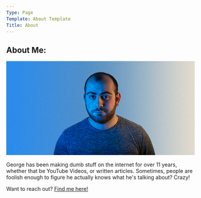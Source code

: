 ```yaml
---
Type: Page
Template: About Template
Title: About
---
```


## About Me:
![Photo of George](https://raw.githubusercontent.com/george-probably/chachanidze.com/main/Images/About/George.jpg)

George has been making dumb stuff on the internet for over 11 years, whether that be YouTube Videos, or written articles. Sometimes, people are foolish enough to figure he actually knows what he's talking about? Crazy!

Want to reach out? [Find me here!](https://george.chachanidze.com)